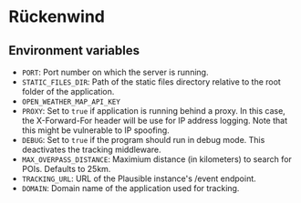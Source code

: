 # Rückenwind

## Environment variables

- `PORT`: Port number on which the server is running.
- `STATIC_FILES_DIR`: Path of the static files directory relative to the root folder of the application.
- `OPEN_WEATHER_MAP_API_KEY`
- `PROXY`: Set to `true` if application is running behind a proxy. In this case, the X-Forward-For header will be use for IP address logging. Note that this might be vulnerable to IP spoofing.
- `DEBUG`: Set to `true` if the program should run in debug mode. This deactivates the tracking middleware.
- `MAX_OVERPASS_DISTANCE`: Maximium distance (in kilometers) to search for POIs. Defaults to 25km.
- `TRACKING_URL`: URL of the Plausible instance's /event endpoint.
- `DOMAIN`: Domain name of the application used for tracking.
